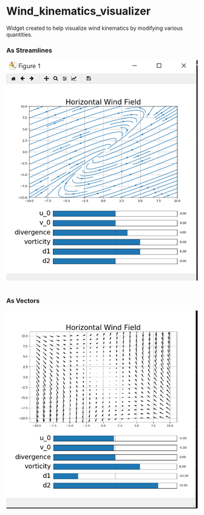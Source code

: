 # Wind_kinematics_visualizer
Widget created to help visualize wind kinematics by modifying various quantities.
<h3>As Streamlines</h3>

![alt text](https://github.com/ahewett93/Wind_kinematics_visualizer/blob/main/windstream_ex.PNG?raw=true)
<br><br>

<h3>As Vectors</h3>

![alt text](https://github.com/ahewett93/Wind_kinematics_visualizer/blob/main/wind_ex.PNG?raw=true)
